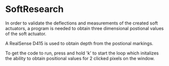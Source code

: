 # SoftResearch

In order to validate the deflections and measurements of the created soft actuators, a program is needed to obtain three dimensional postional values of the soft actuator. 

A RealSense D415 is used to obtain depth from the postional markings. 

To get the code to run, press and hold 'k' to start the loop which initalizes the ability to obtain positional values for 2 clicked pixels on the window. 


